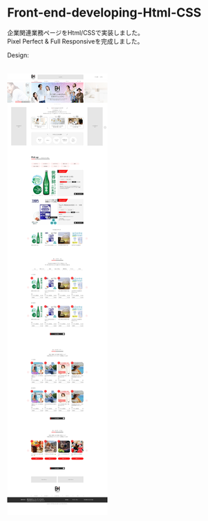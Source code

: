 # Front-end-developing-Html-CSS
企業関連業務ページをHtml/CSSで実装しました。<br>
Pixel Perfect &amp; Full Responsiveを完成しました。<br>

Design: <br><br><br>
<img src="assets/images/background.jpg"/>
